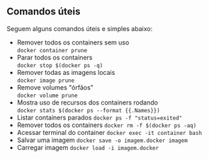 ## Comandos úteis

Seguem alguns comandos úteis e simples abaixo:

-   Remover todos os containers sem uso  
`docker container prune`
-   Parar todos os containers  
`docker stop $(docker ps -q)`
-   Remover todas as imagens locais  
`docker image prune`
-   Remove volumes "órfãos"  
`docker volume prune`
-   Mostra uso de recursos dos containers rodando  
`docker stats $(docker ps --format {{.Names}})`
-   Listar containers parados
`docker ps -f "status=exited"`
-   Remover todos os containers
`docker rm -f $(docker ps -aq)`
-   Acessar terminal do container
`docker exec -it container bash`
-   Salvar uma imagem
`docker save -o imagem.docker imagem`
-   Carregar imagem
`docker load -i imagem.docker`